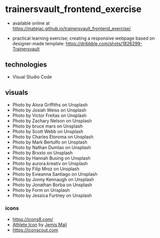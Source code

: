 # trainersvault_frontend_exercise

- available online at https://matejac.github.io/trainersvault_frontend_exercise/

- practical learning exercise; creating a responsive webpage based on designer-made template:
https://dribbble.com/shots/1826299-Trainersvault



## technologies
- Visual Studio Code 


## visuals
- Photo by Alora Griffiths on Unsplash
- Photo by Josiah Weiss on Unsplash
- Photo by Victor Freitas on Unsplash
- Photo by Zachary Nelson on Unsplash
- Photo by bruce mars on Unsplash
- Photo by Scott Webb on Unsplash
- Photo by Charles Etoroma on Unsplash
- Photo by Mark Bertulfo on Unsplash
- Photo by Nathan Dumlao on Unsplash
- Photo by Brxxto on Unsplash
- Photo by Hannah Busing on Unsplash
- Photo by aurora.kreativ on Unsplash
- Photo by Filip Mroz on Unsplash
- Photo by Evieanna Santiago on Unsplash
- Photo by Jonny Kennaugh on Unsplash
- Photo by Jonathan Borba on Unsplash
- Photo by Form on Unsplash
- Photo by Jessica Furtney on Unsplash

### icons 
- https://icons8.com/
- <a href="https://iconscout.com/icon/athlete-runner-running-olympics-marathon-race-sprint" target="_blank">Athlete Icon</a> by <a href="https://iconscout.com/contributors/jemismali" target="_blank">Jemis Mali</a>
- https://iconscout.com